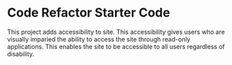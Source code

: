 # Code Refactor Starter Code
This project adds accessibility to site. 
This accessibility gives users who are visually imparied the ability to access the site through read-only applications.
This enables the site to be accessible to all users regardless of disability.
